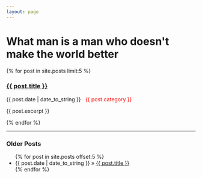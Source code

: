 ```yaml
---
layout: page
---
```

# What man is a man who doesn't make the world better

{% for post in site.posts limit:5 %}
<div>
    <p><a href="{{ post.url }}"><h3>{{ post.title }}</h3></a></p>
    <p>
      <span>{{ post.date | date_to_string }}</span>&nbsp;&nbsp;
      <span style="color:red">{{ post.category }}</span>
    </p>
    <p>{{ post.excerpt }}</p>
</div>
{% endfor %}

<hr />
<h3>Older Posts</h3>
<ul>
  {% for post in site.posts offset:5 %}
    <li>
      <span>{{ post.date | date_to_string }}</span> &raquo;
      <a href="{{ post.url }}">{{ post.title }}</a>
    </li>
  {% endfor %}
</ul>
